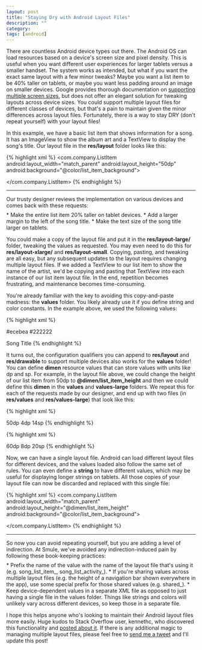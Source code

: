 ```yaml
---
layout: post
title: "Staying Dry with Android Layout Files"
description: ""
category: 
tags: [android]
---
```


There are countless Android device types out there. The Android OS can load resources based on a device's screen size and pixel density. This is useful when you want different user experiences for larger tablets versus a smaller handset. The system works as intended, but what if you want the exact same layout with a few minor tweaks? Maybe you want a list item to be 40% taller on tablets, or maybe you want less padding around an image on smaller devices. Google provides thorough documentation on [supporting multiple screen sizes][1], but does not offer an elegant solution for tweaking layouts across device sizes. You could support multiple layout files for different classes of devices, but that's a pain to maintain given the minor differences across layout files. Fortunately, there is a way to stay DRY (don't repeat yourself) with your layout files!

<!--break-->

In this example, we have a basic list item that shows information for a song. It has an ImageView to show the album art and a TextView to display the song's title. Our layout file in the **res/layout** folder looks like this:

{% highlight xml %}
<com.company.ListItem
  android:layout_width="match_parent"
  android:layout_height="50dp"
  android:background="@color/list_item_background">

  <ImageView
    android:layout_width="wrap_content"
    android:layout_width="wrap_content"
    android:layout_gravity="center_vertical"
    android:src="@drawable/album_blank"/>

  <TextView
    android:layout_width="wrap_content"
    android:layout_height="wrap_content"
    android:layout_gravity="center_vertical"
    android:layout_marginLeft="4dp"
    android:textColor="@color/song_title_text_color"
    android:textSize="14sp"
    android:text="@string/default_song_title"/>

</com.company.ListItem>
{% endhighlight %}

<hr class="separator"/>

<p style="margin-bottom: 8px;">Our trusty designer reviews the implementation on various devices and comes back with these requests:</p>
* Make the entire list item 20% taller on tablet devices.
* Add a larger margin to the left of the song title.
* Make the text size of the song title larger on tablets.

You could make a copy of the layout file and put it in the **res/layout-large/** folder, tweaking the values as requested. You may even need to do this for **res/layout-xlarge/** and **res/layout-small**. Copying, pasting, and tweaking are all easy, but any subsequent updates to the layout requires changing multiple layout files. If we added a TextView to our list item to show the name of the artist, we'd be copying and pasting that TextView into each instance of our list item layout file. In the end, repetition becomes frustrating, and maintenance becomes time-consuming.

You're already familiar with the key to avoiding this copy-and-paste madness: the **values** folder. You likely already use it if you define string and color constants. In the example above, we used the following values:

{% highlight xml %}
<resources>
  <!-- color values -->
  <color name="list_item_background">#ecebea</color>
  <color name="song_title_text_color">#222222</color>

  <!-- string values -->
  <string name="default_song_title">Song Title</string>
</resources>
{% endhighlight %}

It turns out, the configuration qualifiers you can append to **res/layout** and **res/drawable** to support multiple devices also works for the **values** folder! You can define **dimen** resource values that can store values with units like dp and sp. For example, in the layout file above, we could change the height of our list item from 50dp to **@dimen/list_item_height** and then we could define this **dimen** in the **values** and **values-large** folders. We repeat this for each of the requests made by our designer, and end up with two files (in **res/values** and **res/values-large**) that look like this:

{% highlight xml %}
<!-- res/values/list_item_values.xml -->
<dimen name="list_item_height">50dp</dimen>
<dimen name="list_item_song_title_left_margin">4dp</dimen>
<dimen name="list_item_song_title_text_size">14sp</dimen>
{% endhighlight %}

{% highlight xml %}
<!-- res/values-large/list_item_values.xml -->
<dimen name="list_item_height">60dp</dimen>
<dimen name="list_item_song_title_left_margin">8dp</dimen>
<dimen name="list_item_song_title_text_size">20sp</dimen>
{% endhighlight %}  

Now, we can have a single layout file. Android can load different layout files for different devices, and the values loaded also follow the same set of rules. You can even define a **string** to have different values, which may be useful for displaying longer strings on tablets. All those copies of your layout file can now be discarded and replaced with this single file:

{% highlight xml %}
<com.company.ListItem
  android:layout_width="match_parent"
  android:layout_height="@dimen/list_item_height"
  android:background="@color/list_item_background">

  <ImageView
    android:layout_width="wrap_content"
    android:layout_width="wrap_content"
    android:layout_gravity="center_vertical"
    android:src="@drawable/album_blank"/>

  <TextView
    android:layout_width="wrap_content"
    android:layout_height="wrap_content"
    android:layout_gravity="center_vertical"
    android:layout_marginLeft="@dimen/list_item_song_title_left_margin"
    android:textColor="@color/song_title_text_color"
    android:textSize="@dimen/list_item_song_title_text_size"
    android:text="@string/default_song_title"/>

</com.company.ListItem>
{% endhighlight %}

<hr class="separator"/>

<p style="margin-bottom: 8px;">So now you can avoid repeating yourself, but you are adding a level of indirection. At Smule, we've avoided any indirection-induced pain by following these book-keeping practices:</p>
* Prefix the name of the value with the name of the layout file that's using it (e.g. song_list_item_, song_list_activity_).
* If you're sharing values across multiple layout files (e.g. the height of a navigation bar shown everywhere in the app), use some special prefix for those shared values (e.g. shared_).
* Keep device-dependent values in a separate XML file as opposed to just having a single file in the values folder. Things like strings and colors will unlikely vary across different devices, so keep those in a separate file.

I hope this helps anyone who's looking to maintain their Android layout files more easily. Huge kudos to Stack Overflow user, kennethc, who discovered this functionality and [posted about it][2]. If there is any additional magic to managing multiple layout files, please feel free to [send me a tweet](https://twitter.com/markmcerqueira) and I'll update this post! 

[1]: https://developer.android.com/guide/practices/screens_support.html
[2]: http://stackoverflow.com/questions/12616321/android-how-do-you-manage-multiple-layout-files-in-line-with-dry-principle